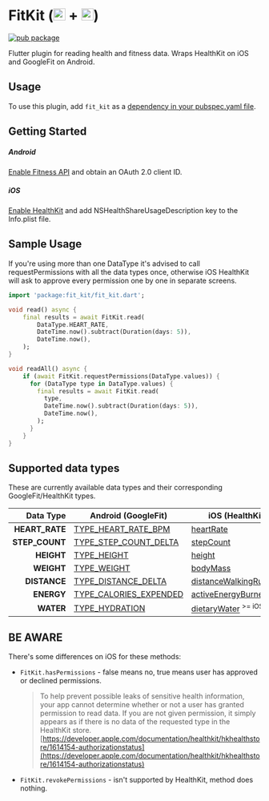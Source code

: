 
# FitKit (<img src="https://www.gstatic.com/images/branding/product/1x/gfit_512dp.png" height="24"/> + <img src="https://developer.apple.com/assets/elements/icons/healthkit/healthkit-96x96_2x.png" height="24"/>)

[![pub package](https://img.shields.io/pub/v/fit_kit.svg)](https://pub.dartlang.org/packages/fit_kit)

Flutter plugin for reading health and fitness data. Wraps HealthKit on iOS and GoogleFit on Android.

## Usage

To use this plugin, add `fit_kit` as a [dependency in your pubspec.yaml file](https://flutter.io/platform-plugins/).

## Getting Started
##### Android
[Enable Fitness API](https://developers.google.com/fit/android/get-started) and obtain an OAuth 2.0 client ID.

##### iOS
[Enable HealthKit](https://developer.apple.com/documentation/healthkit/setting_up_healthkit) and add NSHealthShareUsageDescription key to the Info.plist file.

## Sample Usage
If you're using more than one DataType it's advised to call requestPermissions with all the data types once, otherwise iOS HealthKit will ask to approve every permission one by one in separate screens.

```dart
import 'package:fit_kit/fit_kit.dart';

void read() async {
    final results = await FitKit.read(
        DataType.HEART_RATE,
        DateTime.now().subtract(Duration(days: 5)),
        DateTime.now(),
    );
}

void readAll() async {
    if (await FitKit.requestPermissions(DataType.values)) {
      for (DataType type in DataType.values) {
        final results = await FitKit.read(
          type,
          DateTime.now().subtract(Duration(days: 5)),
          DateTime.now(),
        );
      }
    }
}
```

## Supported data types

These are currently available data types and their corresponding GoogleFit/HealthKit types. 

| Data Type | Android (GoogleFit) | iOS (HealthKit) | Unit | 
| --------------------------: | ----------------- | ----------------- | -------------- |
| **HEART_RATE** | [TYPE_HEART_RATE_BPM](https://developers.google.com/android/reference/com/google/android/gms/fitness/data/DataType.html#TYPE_HEART_RATE_BPM) | [heartRate](https://developer.apple.com/documentation/healthkit/hkquantitytypeidentifier/1615138-heartrate) | _count/min_ |
| **STEP_COUNT** | [TYPE_STEP_COUNT_DELTA](https://developers.google.com/android/reference/com/google/android/gms/fitness/data/DataType.html#TYPE_STEP_COUNT_DELTA) | [stepCount](https://developer.apple.com/documentation/healthkit/hkquantitytypeidentifier/1615548-stepcount) | _count_ |
| **HEIGHT** | [TYPE_HEIGHT](https://developers.google.com/android/reference/com/google/android/gms/fitness/data/DataType.html#TYPE_HEIGHT) | [height](https://developer.apple.com/documentation/healthkit/hkquantitytypeidentifier/1615039-height) | _meter_ |
| **WEIGHT** | [TYPE_WEIGHT](https://developers.google.com/android/reference/com/google/android/gms/fitness/data/DataType.html#TYPE_WEIGHT) | [bodyMass](https://developer.apple.com/documentation/healthkit/hkquantitytypeidentifier/1615693-bodymass) | _kilogram_ |
| **DISTANCE** | [TYPE_DISTANCE_DELTA](https://developers.google.com/android/reference/com/google/android/gms/fitness/data/DataType.html#TYPE_DISTANCE_DELTA) | [distanceWalkingRunning](https://developer.apple.com/documentation/healthkit/hkquantitytypeidentifier/1615230-distancewalkingrunning) | _meter_ |
| **ENERGY** | [TYPE_CALORIES_EXPENDED](https://developers.google.com/android/reference/com/google/android/gms/fitness/data/DataType.html#TYPE_CALORIES_EXPENDED) | [activeEnergyBurned](https://developer.apple.com/documentation/healthkit/hkquantitytypeidentifier/1615771-activeenergyburned) | _kilocalorie_ |
| **WATER** | [TYPE_HYDRATION](https://developers.google.com/android/reference/com/google/android/gms/fitness/data/DataType.html#TYPE_HYDRATION) | [dietaryWater](https://developer.apple.com/documentation/healthkit/hkquantitytypeidentifier/1615313-dietarywater) <sup>>= iOS 9</sup> | liter |

## BE AWARE

There's some differences on iOS for these methods:
* `FitKit.hasPermissions` - false means no, true means user has approved or declined permissions.
	> To help prevent possible leaks of sensitive health information, your app cannot determine whether or not a user has granted permission to read data. If you are not given permission, it simply appears as if there is no data of the requested type in the HealthKit store. [https://developer.apple.com/documentation/healthkit/hkhealthstore/1614154-authorizationstatus](https://developer.apple.com/documentation/healthkit/hkhealthstore/1614154-authorizationstatus)
* `FitKit.revokePermissions` - isn't supported by HealthKit, method does nothing.
